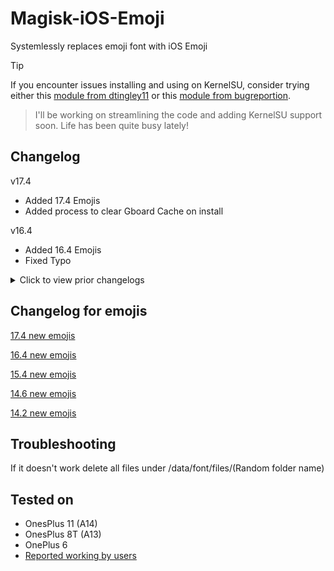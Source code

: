 # Magisk-iOS-Emoji
Systemlessly replaces emoji font with iOS Emoji 

> [!TIP]
> If you encounter issues installing and using on KernelSU, consider trying either this [module from dtingley11](https://github.com/dtingley11/KernelSU-iOS-Emoji) or this [module from bugreportion](https://github.com/bugreportion/Magisk-iOS-Emoji).

> I'll be working on streamlining the code and adding KernelSU support soon. Life has been quite busy lately!

## Changelog
v17.4
- Added 17.4 Emojis
- Added process to clear Gboard Cache on install

v16.4
- Added 16.4 Emojis
- Fixed Typo
<details><summary>Click to view prior changelogs</summary>

v15.4.6
- Added Android 12 Support
- Fixed typo on extraction 
- Added Android 13 Support

v15.4.5
- Removed method to replace Google Keyboard emoji as it was conflicting with other apps settings.

v15.4.4
- Forgot to add the xml file to the module
- Fixed typo

15.4.3
- Merged the normal module and the Samsung module into one
- Fixed a directory path that was wrong on the install file
- Added compatibility for other devices like LG and HTC

15.4.2 
- Added method to potentially completely replace Google Keyboard Emojis
- Testing updater.json directly from the Magisk Manager

15.4.1
- Added updater json for the ability to update directly from the Magisk Manager
- Cleaned code a bit

15.4
- Added 15.4 Emojis

14.6
- Added 14.6 Emojis
- Added method to replace Facebook and Facebook Messenger App's Emojis

14.2
- Added 14.2 Emojis
- Fixed a naming error on Samsung Devices
</details>

## Changelog for emojis
[17.4 new emojis](https://blog.emojipedia.org/ios-17-4-emoji-changelog/)

[16.4 new emojis](https://blog.emojipedia.org/ios-16-4-emoji-changelog/)

[15.4 new emojis](https://blog.emojipedia.org/ios-15-4-emoji-changelog/)

[14.6 new emojis](https://blog.emojipedia.org/ios-14-6-emoji-changelog/)

[14.2 new emojis](https://blog.emojipedia.org/ios-14-2-emoji-changelog/)

## Troubleshooting 
If it doesn't work delete all files under /data/font/files/(Random folder name)

## Tested on
- OnesPlus 11 (A14)
- OnesPlus 8T (A13)
- OnePlus 6
- [Reported working by users](https://github.com/Keinta15/Magisk-iOS-Emoji/issues?q=is%3Aissue+is%3Aclosed+label%3A%22reported+working%22)
